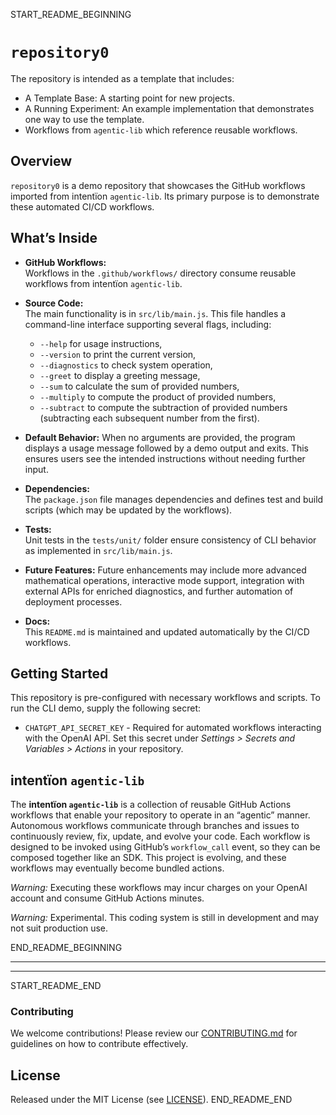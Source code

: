 START_README_BEGINNING
# `repository0`

The repository is intended as a template that includes:
* A Template Base: A starting point for new projects.
* A Running Experiment: An example implementation that demonstrates one way to use the template.
* Workflows from `agentic‑lib` which reference reusable workflows.

## Overview
`repository0` is a demo repository that showcases the GitHub workflows imported from intentïon `agentic‑lib`. Its primary purpose is to demonstrate these automated CI/CD workflows.

## What’s Inside

- **GitHub Workflows:**  
  Workflows in the `.github/workflows/` directory consume reusable workflows from intentïon `agentic‑lib`.

- **Source Code:**  
  The main functionality is in `src/lib/main.js`. This file handles a command-line interface supporting several flags, including:
    - `--help` for usage instructions,
    - `--version` to print the current version,
    - `--diagnostics` to check system operation,
    - `--greet` to display a greeting message,
    - `--sum` to calculate the sum of provided numbers,
    - `--multiply` to compute the product of provided numbers,
    - `--subtract` to compute the subtraction of provided numbers (subtracting each subsequent number from the first).

- **Default Behavior:**
  When no arguments are provided, the program displays a usage message followed by a demo output and exits. This ensures users see the intended instructions without needing further input.

- **Dependencies:**  
  The `package.json` file manages dependencies and defines test and build scripts (which may be updated by the workflows).

- **Tests:**  
  Unit tests in the `tests/unit/` folder ensure consistency of CLI behavior as implemented in `src/lib/main.js`.

- **Future Features:**
  Future enhancements may include more advanced mathematical operations, interactive mode support, integration with external APIs for enriched diagnostics, and further automation of deployment processes.

- **Docs:**  
  This `README.md` is maintained and updated automatically by the CI/CD workflows.

## Getting Started

This repository is pre-configured with necessary workflows and scripts. To run the CLI demo, supply the following secret:
- `CHATGPT_API_SECRET_KEY` - Required for automated workflows interacting with the OpenAI API. Set this secret under *Settings > Secrets and Variables > Actions* in your repository.

## intentïon `agentic-lib`

The **intentïon `agentic-lib`** is a collection of reusable GitHub Actions workflows that enable your repository to operate in an “agentic” manner. Autonomous workflows communicate through branches and issues to continuously review, fix, update, and evolve your code. Each workflow is designed to be invoked using GitHub’s `workflow_call` event, so they can be composed together like an SDK. This project is evolving, and these workflows may eventually become bundled actions.

*Warning:* Executing these workflows may incur charges on your OpenAI account and consume GitHub Actions minutes.

*Warning:* Experimental. This coding system is still in development and may not suit production use.

END_README_BEGINNING

---
---

START_README_END
### Contributing

We welcome contributions! Please review our [CONTRIBUTING.md](./CONTRIBUTING.md) for guidelines on how to contribute effectively.

## License

Released under the MIT License (see [LICENSE](./LICENSE)).
END_README_END